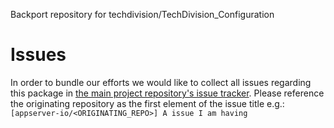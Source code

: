 Backport repository for techdivision/TechDivision_Configuration

# Issues
In order to bundle our efforts we would like to collect all issues regarding this package in [the main project repository's issue tracker](https://github.com/appserver-io/appserver/issues).
Please reference the originating repository as the first element of the issue title e.g.:
`[appserver-io/<ORIGINATING_REPO>] A issue I am having`
